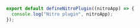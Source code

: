 ```ts [server/plugins/nitroPlugin.ts]
export default defineNitroPlugin((nitroApp) => {
  console.log("Nitro plugin", nitroApp);
});
```

